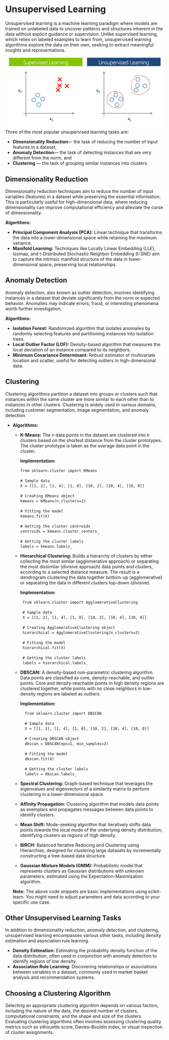# Unsupervised Learning
Unsupervised learning is a machine learning paradigm where models are trained on unlabeled data to uncover patterns and structures inherent in the data without explicit guidance or supervision. Unlike supervised learning, which relies on labeled examples to learn from, unsupervised learning algorithms explore the data on their own, seeking to extract meaningful insights and representations.
![image](assets/un_1.webp)
Three of the most popular unsupervised learning tasks are:

-   **Dimensionality Reduction**— the task of reducing the number of input features in a dataset,
-   **Anomaly Detection**— the task of detecting instances that are very different from the norm, and
-   **Clustering**  — the task of grouping similar instances into clusters.
## Dimensionality Reduction
Dimensionality reduction techniques aim to reduce the number of input variables (features) in a dataset while preserving the essential information. This is particularly useful for high-dimensional data, where reducing dimensionality can improve computational efficiency and alleviate the curse of dimensionality.

   **Algorithms:**
   -   **Principal Component Analysis (PCA):** Linear technique that transforms the data into a lower-dimensional space while retaining the maximum variance.
   -   **Manifold Learning:** Techniques like Locally Linear Embedding (LLE), Isomap, and t-Distributed Stochastic Neighbor Embedding (t-SNE) aim to capture the intrinsic manifold structure of the data in lower-dimensional space, preserving local relationships.
## Anomaly Detection

Anomaly detection, also known as outlier detection, involves identifying instances in a dataset that deviate significantly from the norm or expected behavior. Anomalies may indicate errors, fraud, or interesting phenomena worth further investigation.

**Algorithms:**
   -   **Isolation Forest:** Randomized algorithm that isolates anomalies by randomly selecting features and partitioning instances into isolation trees.
   -   **Local Outlier Factor (LOF):** Density-based algorithm that measures the local deviation of an instance compared to its neighbors.
   -   **Minimum Covariance Determinant:** Robust estimator of multivariate location and scatter, useful for detecting outliers in high-dimensional data.
## Clustering 

Clustering algorithms partition a dataset into groups or clusters such that instances within the same cluster are more similar to each other than to instances in other clusters. Clustering is widely used in various domains, including customer segmentation, image segmentation, and anomaly detection.

-   **Algorithms:**
    -   **K-Means:** The n data points in the dataset are clustered into k clusters based on the shortest distance from the cluster prototypes. The cluster prototype is taken as the average data point in the cluster.

         **Implementation:**
		  
            from sklearn.cluster import KMeans
            
			# Sample data
			X = [[1, 2], [1, 4], [1, 0], [10, 2], [10, 4], [10, 0]]

			# Creating KMeans object
			kmeans = KMeans(n_clusters=2)

			# Fitting the model
			kmeans.fit(X)

			# Getting the cluster centroids
			centroids = kmeans.cluster_centers_

			# Getting the cluster labels
			labels = kmeans.labels_

    -  **Hierarchical Clustering:** Builds a hierarchy of clusters by either collecting the most similar (agglomerative approach) or separating the most dissimilar (divisive approach) data points and clusters, according to a selected distance measure. The result is a dendrogram clustering the data together bottom-up (agglomerative) or separating the data in different clusters top-down (divisive).
         
         **Implementation:**
 
			
	   
            from sklearn.cluster import AgglomerativeClustering
            
			# Sample data
			X = [[1, 2], [1, 4], [1, 0], [10, 2], [10, 4], [10, 0]]

			# Creating AgglomerativeClustering object
			hierarchical = AgglomerativeClustering(n_clusters=2)

			# Fitting the model
			hierarchical.fit(X)

			# Getting the cluster labels
			labels = hierarchical.labels_

    - **DBSCAN:** A density-based non-parametric clustering algorithm. Data points are classified as core, density-reachable, and outlier points. Core and density-reachable points in high density regions are clustered together, while points with no close neighbors in low-density regions are labeled as outliers.
         
         **Implementation:**
			    
            from sklearn.cluster import DBSCAN
            
			# Sample data
			X = [[1, 2], [1, 4], [1, 0], [10, 2], [10, 4], [10, 0]]

			# Creating DBSCAN object
			dbscan = DBSCAN(eps=1, min_samples=2)

			# Fitting the model
			dbscan.fit(X)

			# Getting the cluster labels
			labels = dbscan.labels_

    -  **Spectral Clustering:** Graph-based technique that leverages the eigenvalues and eigenvectors of a similarity matrix to perform clustering in a lower-dimensional space.
    -   **Affinity Propagation:** Clustering algorithm that models data points as exemplars and propagates messages between data points to identify clusters.
	-   **Mean Shift:** Mode-seeking algorithm that iteratively shifts data points towards the local mode of the underlying density distribution, identifying clusters as regions of high density.
	-   **BIRCH:** Balanced Iterative Reducing and Clustering using Hierarchies, designed for clustering large datasets by incrementally constructing a tree-based data structure.
	-   **Gaussian Mixture Models (GMM):** Probabilistic model that represents clusters as Gaussian distributions with unknown parameters, estimated using the Expectation-Maximization algorithm.
	
	**Note:** The above code snippets are basic implementations using scikit-learn. You might need to adjust parameters and data according to your specific use case.
## Other Unsupervised Learning Tasks
In addition to dimensionality reduction, anomaly detection, and clustering, unsupervised learning encompasses various other tasks, including density estimation and association rule learning.

-   **Density Estimation:** Estimating the probability density function of the data distribution, often used in conjunction with anomaly detection to identify regions of low density.
-   **Association Rule Learning:** Discovering relationships or associations between variables in a dataset, commonly used in market basket analysis and recommendation systems.
## Choosing a Clustering Algorithm
Selecting an appropriate clustering algorithm depends on various factors, including the nature of the data, the desired number of clusters, computational constraints, and the shape and size of the clusters. Evaluating clustering algorithms often involves assessing clustering quality metrics such as silhouette score, Davies–Bouldin index, or visual inspection of cluster assignments.
